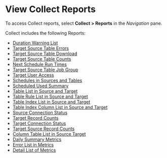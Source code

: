 # View Collect Reports

To access Collect reports, select
<span style="font-weight: bold;" data-xmlns="http://www.w3.org/1999/xhtml">Collect
\> Reports</span> in the *Navigation* pane.

Collect includes the following Reports:

  - [Duration Warning List](../Page_Desc/Duration_Warning_List.htm)
  - [Target Source Table
    Errors](../Page_Desc/Target_Source_Table_Errors.htm)
  - [Target Source Table
    Download](../Page_Desc/Target_Source_Table_Download.htm)
  - [Target Source Table
    Counts](../Page_Desc/Target_Source_Table_Counts.htm)
  - [Next Schedule Run Times](../Page_Desc/Next_Schedule_Run_Times.htm)
  - [Target Source Table Job
    Group](../Page_Desc/Target_Source_Table_Job_Group.htm)
  - [Target User Access](../Page_Desc/Target_User_Access.htm)
  - [Schedules in Sources and
    Tables](../Page_Desc/Schedules_in_Sources_and_Tables.htm)
  - [Scheduled Used Summary](../Page_Desc/Scheduled_Used_Summary.htm)
  - [Table List in Source and
    Target](../Page_Desc/Table_List_in_Source_and_Target.htm)
  - [Table Rule List in Source and
    Target](../Page_Desc/Table_Rule_List_in_Source_and_Target.htm)
  - [Table Index List in Source and
    Target](../Page_Desc/Table_Index_List_in_Source_and_Target.htm)
  - [Table Index Column List in Source and
    Target](../Page_Desc/Table_Index_Column_List_in_Source_and_Target.htm)
  - [Source Connection
    Status](../Page_Desc/Source_Connection_Status.htm)
  - [Target Record Counts](../Page_Desc/Target_Record_Counts.htm)
  - [Target Connection
    Status](../Page_Desc/Target_Connection_Status.htm)
  - [Target Source Record
    Counts](../Page_Desc/Target_Source_Record_Counts.htm)
  - [Column Table List in Source
    Target](../Page_Desc/Column_Table_List_in_Source_Target.htm)
  - [Daily Summary Metrics](../Page_Desc/Daily_Summary_Metrics.htm)
  - [Error List in Metrics](../Page_Desc/Error_List_in_Metrics.htm)
  - [Detail List of Metrics](../Page_Desc/Detail_List_of_Metrics.htm)
